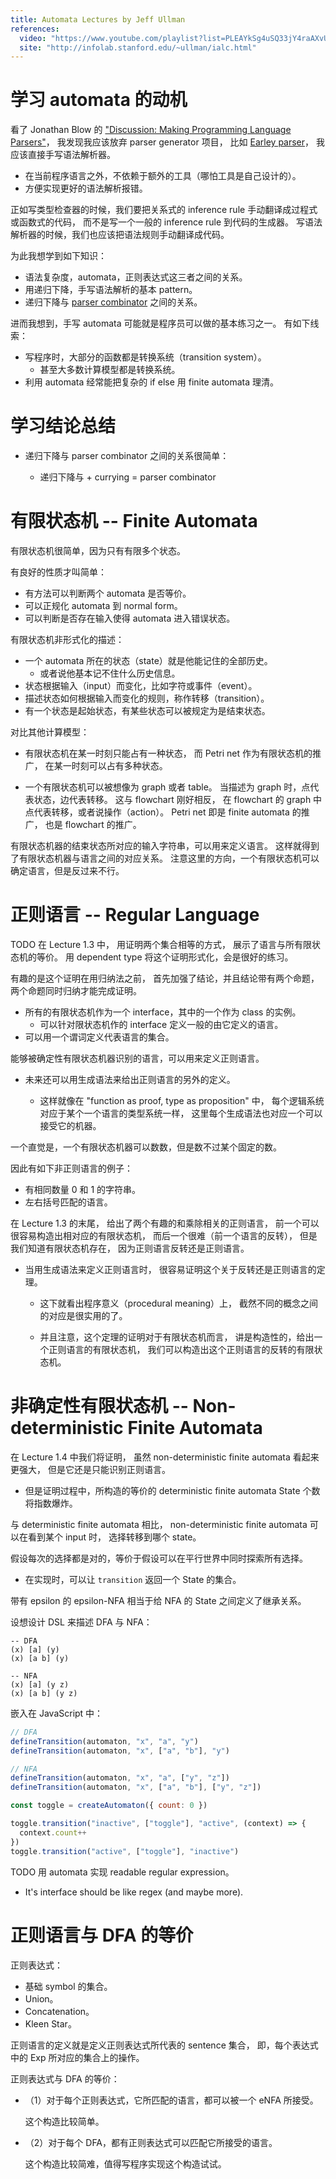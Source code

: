 ```yaml
---
title: Automata Lectures by Jeff Ullman
references:
  video: "https://www.youtube.com/playlist?list=PLEAYkSg4uSQ33jY4raAXvUT7Bm_S_EGu0"
  site: "http://infolab.stanford.edu/~ullman/ialc.html"
---
```


# 学习 automata 的动机

看了 Jonathan Blow 的 ["Discussion: Making Programming Language Parsers"](https://www.youtube.com/watch?v=MnctEW1oL-E)，
我发现我应该放弃 parser generator 项目，
比如 [Earley parser](https://en.wikipedia.org/wiki/Earley_parser)，
我应该直接手写语法解析器。

- 在当前程序语言之外，不依赖于额外的工具（哪怕工具是自己设计的）。
- 方便实现更好的语法解析报错。

正如写类型检查器的时候，我们要把关系式的 inference rule
手动翻译成过程式或函数式的代码，
而不是写一个一般的 inference rule 到代码的生成器。
写语法解析器的时候，我们也应该把语法规则手动翻译成代码。

为此我想学到如下知识：

- 语法复杂度，automata，正则表达式这三者之间的关系。
- 用递归下降，手写语法解析的基本 pattern。
- 递归下降与 [parser combinator](https://en.wikipedia.org/wiki/Parser_combinator) 之间的关系。

进而我想到，手写 automata 可能就是程序员可以做的基本练习之一。
有如下线索：

- 写程序时，大部分的函数都是转换系统（transition system）。
  - 甚至大多数计算模型都是转换系统。
- 利用 automata 经常能把复杂的 if else 用 finite automata 理清。

# 学习结论总结

- 递归下降与 parser combinator 之间的关系很简单：

  - 递归下降与 + currying = parser combinator

# 有限状态机 -- Finite Automata

有限状态机很简单，因为只有有限多个状态。

有良好的性质才叫简单：

- 有方法可以判断两个 automata 是否等价。
- 可以正规化 automata 到 normal form。
- 可以判断是否存在输入使得 automata 进入错误状态。

有限状态机非形式化的描述：

- 一个 automata 所在的状态（state）就是他能记住的全部历史。
  - 或者说他基本记不住什么历史信息。
- 状态根据输入（input）而变化，比如字符或事件（event）。
- 描述状态如何根据输入而变化的规则，称作转移（transition）。
- 有一个状态是起始状态，有某些状态可以被规定为是结束状态。

对比其他计算模型：

- 有限状态机在某一时刻只能占有一种状态，
  而 Petri net 作为有限状态机的推广，
  在某一时刻可以占有多种状态。

- 一个有限状态机可以被想像为 graph 或者 table。
  当描述为 graph 时，点代表状态，边代表转移。
  这与 flowchart 刚好相反，
  在 flowchart 的 graph 中点代表转移，或者说操作（action）。
  Petri net 即是 finite automata 的推广，
  也是 flowchart 的推广。

有限状态机器的结束状态所对应的输入字符串，可以用来定义语言。
这样就得到了有限状态机器与语言之间的对应关系。
注意这里的方向，一个有限状态机可以确定语言，但是反过来不行。

# 正则语言 -- Regular Language

TODO 在 Lecture 1.3 中，
用证明两个集合相等的方式，
展示了语言与所有限状态机的等价。
用 dependent type 将这个证明形式化，会是很好的练习。

有趣的是这个证明在用归纳法之前，
首先加强了结论，并且结论带有两个命题，
两个命题同时归纳才能完成证明。

- 所有的有限状态机作为一个 interface，其中的一个作为 class 的实例。
  - 可以针对限状态机作的 interface 定义一般的由它定义的语言。
- 可以用一个谓词定义代表语言的集合。

能够被确定性有限状态机器识别的语言，可以用来定义正则语言。

- 未来还可以用生成语法来给出正则语言的另外的定义。

  - 这样就像在 "function as proof, type as proposition" 中，
    每个逻辑系统对应于某个一个语言的类型系统一样，
    这里每个生成语法也对应一个可以接受它的机器。

一个直觉是，一个有限状态机器可以数数，但是数不过某个固定的数。

因此有如下非正则语言的例子：

- 有相同数量 0 和 1 的字符串。
- 左右括号匹配的语言。

在 Lecture 1.3 的末尾，
给出了两个有趣的和乘除相关的正则语言，
前一个可以很容易构造出相对应的有限状态机，
而后一个很难（前一个语言的反转），
但是我们知道有限状态机存在，
因为正则语言反转还是正则语言。

- 当用生成语法来定义正则语言时，
  很容易证明这个关于反转还是正则语言的定理。

  - 这下就看出程序意义（procedural meaning）上，
    截然不同的概念之间的对应是很实用的了。

  - 并且注意，这个定理的证明对于有限状态机而言，
    讲是构造性的，给出一个正则语言的有限状态机，
    我们可以构造出这个正则语言的反转的有限状态机。

# 非确定性有限状态机 -- Non-deterministic Finite Automata

在 Lecture 1.4 中我们将证明，
虽然 non-deterministic finite automata 看起来更强大，
但是它还是只能识别正则语言。

- 但是证明过程中，所构造的等价的 deterministic finite automata
  State 个数将指数爆炸。

与 deterministic finite automata 相比，
non-deterministic finite automata 可以在看到某个 input 时，
选择转移到哪个 state。

假设每次的选择都是对的，等价于假设可以在平行世界中同时探索所有选择。

- 在实现时，可以让 `transition` 返回一个 State 的集合。

带有 epsilon 的 epsilon-NFA 相当于给 NFA 的 State 之间定义了继承关系。

设想设计 DSL 来描述 DFA 与 NFA：

```
-- DFA
(x) [a] (y)
(x) [a b] (y)

-- NFA
(x) [a] (y z)
(x) [a b] (y z)
```

嵌入在 JavaScript 中：

```js
// DFA
defineTransition(automaton, "x", "a", "y")
defineTransition(automaton, "x", ["a", "b"], "y")

// NFA
defineTransition(automaton, "x", "a", ["y", "z"])
defineTransition(automaton, "x", ["a", "b"], ["y", "z"])
```

```js
const toggle = createAutomaton({ count: 0 })

toggle.transition("inactive", ["toggle"], "active", (context) => {
  context.count++
})
toggle.transition("active", ["toggle"], "inactive")
```

TODO 用 automata 实现 readable regular expression。

- It's interface should be like regex (and maybe more).

# 正则语言与 DFA 的等价

正则表达式：

- 基础 symbol 的集合。
- Union。
- Concatenation。
- Kleen Star。

正则语言的定义就是定义正则表达式所代表的 sentence 集合，
即，每个表达式中的 Exp 所对应的集合上的操作。

正则表达式与 DFA 的等价：

- （1）对于每个正则表达式，它所匹配的语言，都可以被一个 eNFA 所接受。

  这个构造比较简单。

- （2）对于每个 DFA，都有正则表达式可以匹配它所接受的语言。

  这个构造比较简难，值得写程序实现这个构造试试。

